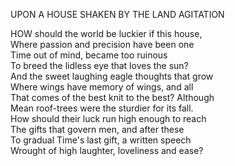 UPON A HOUSE SHAKEN BY THE LAND AGITATION  
  
HOW should the world be luckier if this house,  
Where passion and precision have been one  
Time out of mind, became too ruinous  
To breed the lidless eye that loves the sun?  
And the sweet laughing eagle thoughts that grow  
Where wings have memory of wings, and all  
That comes of the best knit to the best? Although  
Mean roof-trees were the sturdier for its fall.  
How should their luck run high enough to reach  
The gifts that govern men, and after these  
To gradual Time's last gift, a written speech  
Wrought of high laughter, loveliness and ease?  
